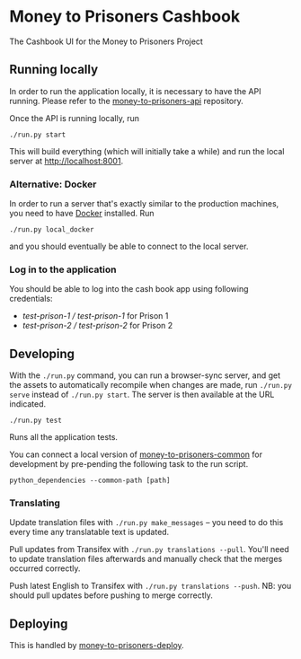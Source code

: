 # Money to Prisoners Cashbook


The Cashbook UI for the Money to Prisoners Project


## Running locally


In order to run the application locally, it is necessary to have the API running.
Please refer to the [money-to-prisoners-api](https://github.com/ministryofjustice/money-to-prisoners-api/) repository.

Once the API is running locally, run

```
./run.py start
```

This will build everything (which will initially take a while) and run
the local server at [http://localhost:8001](http://localhost:8001).

### Alternative: Docker

In order to run a server that's exactly similar to the production machines,
you need to have [Docker](https://www.docker.com/docker-toolbox) installed. Run

```
./run.py local_docker
```

and you should eventually be able to connect to the local server.

### Log in to the application

You should be able to log into the cash book app using following credentials:

- *test-prison-1 / test-prison-1* for Prison 1
- *test-prison-2 / test-prison-2* for Prison 2

## Developing

With the `./run.py` command, you can run a browser-sync server, and get the assets
to automatically recompile when changes are made, run `./run.py serve` instead of
`./run.py start`. The server is then available at the URL indicated.

```
./run.py test
```

Runs all the application tests.

You can connect a local version of [money-to-prisoners-common](https://github.com/ministryofjustice/money-to-prisoners-common/)
for development by pre-pending the following task to the run script.

```
python_dependencies --common-path [path]
```

### Translating

Update translation files with `./run.py make_messages` – you need to do this every time any translatable text is updated.

Pull updates from Transifex with ``./run.py translations --pull``. You'll need to update translation files afterwards and manually check that the merges occurred correctly.

Push latest English to Transifex with ``./run.py translations --push``. NB: you should pull updates before pushing to merge correctly.

## Deploying

This is handled by [money-to-prisoners-deploy](https://github.com/ministryofjustice/money-to-prisoners-deploy/).
